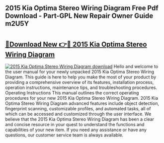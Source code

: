 ## 2015 Kia Optima Stereo Wiring Diagram Free Pdf Download - Part-GPL New Repair Owner Guide m2U5Y

# <h2><a href="http://dfpp7x5.blite.top/?on=2015+Kia+Optima+Stereo+Wiring+Diagram">🔗Download New 👉🔴 2015 Kia Optima Stereo Wiring Diagram</a></h2>

[![2015 Kia Optima Stereo Wiring Diagram download](https://i.imgur.com/lujVjoI.png)](http://dfpp7x5.blite.top/?on=2015+Kia+Optima+Stereo+Wiring+Diagram)
Hello and welcome to the user manual for your newly unpacked 2015 Kia Optima Stereo Wiring Diagram. This guide is here to help you make the most of your product by providing a comprehensive overview of its features, installation process, operation instructions, maintenance tips, and troubleshooting procedures. Operating Instructions This manual outlines the correct operating procedures for your new 2015 Kia Optima Stereo Wiring Diagram. 2015 Kia Optima Stereo Wiring Diagram advanced features include object detection, fingerprint scanning, customizable profiles, and automated tasks, all of which can be accessed and customized through the user interface. We believe that the 2015 Kia Optima Stereo Wiring Diagram has been a clear and concise resource in your quest to understand the functions and capabilities of your new item. If you need any assistance or have any questions, our customer service team is always available.
